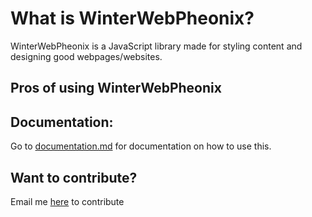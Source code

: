 # What is WinterWebPheonix? 

WinterWebPheonix is a JavaScript library made for styling content and designing good webpages/websites. 

## Pros of using WinterWebPheonix


## Documentation:

Go to [documentation.md](https://github.com/Jeffreymaniac/DesignerJS/blob/main/documentation.md#documentation) for documentation on how to use this.

## Want to contribute?

Email me [here](mailto:jeffreyrb03@gmail.com?subject=I%20want%20to%20help%20edit%20DesignerJS!&body=My%20username%3A%20(write%20your%20github%20username%20here)%0A%0AReason%20why%20I%20want%20to%20contribute%20to%20this%20project%3A%0A(add%20your%20reason%20why%20here)%0A%0AMessage%3A%20(%20write%20message%20here)) to contribute
